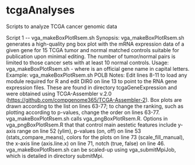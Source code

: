 # tcgaAnalyses
Scripts to analyze TCGA cancer genomic data

Script 1 -- vga_makeBoxPlotRsem.sh
Synopsis: vga_makeBoxPlotRsem.sh generates a high-quality png box plot with the mRNA expression data of a given gene for 15 TCGA tumor and normal matched controls suitable for publication upon minimal editing. The number of tumor/normal pairs is limited to those cancer sets with at least 10 normal controls.
Usage: vga_makeBoxPlotRsem.sh <geneName> - where <geneName> is an official gene name in capital letters.
Example: vga_makeBoxPlotRsem.sh POLB
Notes: Edit lines 8-11 to load any module required for R and edit DIR0 on line 13 to point to the RNA gene expression files. These are found in directory tcgaGeneExpression and were obtained using TCGA-Assembler v.2.0 (https://github.com/compgenome365/TCGA-Assembler-2). Box plots are drawn according to the list on lines 63-77; to change the ranking, such as plotting according to p-values, change the order on lines 63-77. vga_makeBoxPlotRsem.sh calls vga_pngBoxPlotRsem.R. Options in vga_pngBoxPlotRsem.R that that control main aestetic features include y-axis range on line 52 (ylim), p-values (on, off) on line 53 (stats_compare_means), colors for the plots on line 73 (scale_fill_manual), the x-axis line (axis.line.x) on line 71, notch (true, false) on line 46. vga_makeBoxPlotRsem.sh can be scaled-up using vga_submitMpiJob, which is detailed in directory submitMpi.
  


